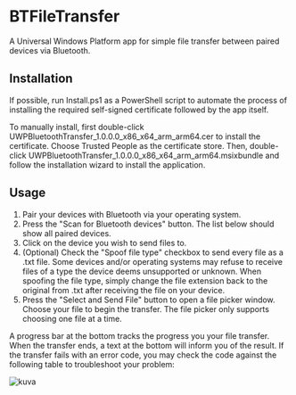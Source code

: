 # BTFileTransfer
A Universal Windows Platform app for simple file transfer between paired devices via Bluetooth.

## Installation
If possible, run Install.ps1 as a PowerShell script to automate the process of installing the required self-signed certificate followed by the app itself.

To manually install, first double-click UWPBluetoothTransfer_1.0.0.0_x86_x64_arm_arm64.cer to install the certificate. Choose Trusted People as the certificate store. Then, double-click UWPBluetoothTransfer_1.0.0.0_x86_x64_arm_arm64.msixbundle and follow the installation wizard to install the application.

## Usage
1. Pair your devices with Bluetooth via your operating system.
2. Press the "Scan for Bluetooth devices" button. The list below should show all paired devices.
3. Click on the device you wish to send files to.
4. (Optional) Check the "Spoof file type" checkbox to send every file as a .txt file. Some devices and/or operating systems may refuse to receive files of a type the device deems unsupported or unknown. When spoofing the file type, simply change the file extension back to the original from .txt after receiving the file on your device.
5. Press the "Select and Send File" button to open a file picker window. Choose your file to begin the transfer. The file picker only supports choosing one file at a time.

A progress bar at the bottom tracks the progress you your file transfer. When the transfer ends, a text at the bottom will inform you of the result. If the transfer fails with an error code, you may check the code against the following table to troubleshoot your problem:

![kuva](https://github.com/user-attachments/assets/51f109f7-4660-4b33-b428-fdda0cdac462)

